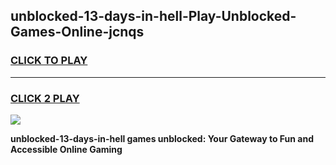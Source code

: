 
## unblocked-13-days-in-hell-Play-Unblocked-Games-Online-jcnqs
<h3>
<a href="https://premium76.site?title=unblocked-13-days-in-hell&ref=25A">CLICK TO PLAY</a></h3>
<hr>

<h3>
<a href="https://premium76.site?title=unblocked-13-days-in-hell&ref=25A">CLICK 2 PLAY</a>
  
</h3>

<a href="https://premium76.site?title=unblocked-13-days-in-hell&ref=25A"><img src="https://clearcache.store/games.png"></a>


**unblocked-13-days-in-hell games unblocked: Your Gateway to Fun and Accessible Online Gaming**
